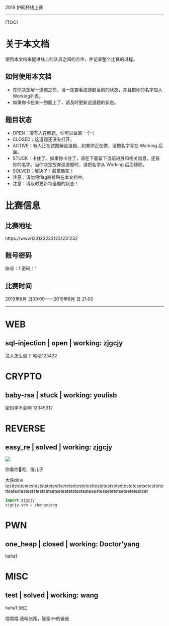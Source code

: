 2019 护网杯线上赛

---

[TOC]

# 关于本文档

使用本文档来促进线上的队员之间的合作，并记录整个比赛的过程。

## 如何使用本文档

- 在你决定解一道题之前，请一定查看这道题当前的状态，并且把你的名字加入Working列表。
- 如果你卡在某一到题上了，请及时更新这道题的状态。

## 题目状态

- OPEN：没有人在解题，你可以做第一个！
- CLOSED：这道题还没有打开。
- ACTIVE：有人正在试图解这道题。如果你正在做，请把名字写在 Working 后面。
- STUCK：卡住了。如果你卡住了，请在下面留下当前进展和相关信息，还有你的名字。当你决定放弃这道题时，请把名字从 Working 后面移除。
- SOLVED：解决了！鼓掌撒花！
- 注意：请勿将flag直接贴在本文档中。
- 注意：请及时更新每道题的状态！

# 比赛信息

## 比赛地址

https://www1231232231231231232

## 账号密码

账号：1
密码：1

## 比赛时间

2019年8月 日09:00——2019年8月 日 21:00


---


# WEB

## sql-injection | open | working: zjgcjy

注入怎么做？
哈哈123422


# CRYPTO

## baby-rsa | stuck | working: youlisb

密码学不会啊
12345312


# REVERSE

## easy_re | solved | working: zjgcjy

![](https://codimd.s3.shivering-isles.com/demo/uploads/upload_cef2f441497412fb993c226f2f127c77.png)

你看你🐎呢，傻儿子


大侠ddw
testtesttestestestststetesttsetetsetestetesttestetestsetsetestetesetsetesttetettsetestesteststestsetsetsetestetstestestesestessetetstsetsetetestset

```python
import zjgcjy
zjgcjy.son = zhangxiang

```


# PWN

## one_heap | closed | working: Doctor'yang

haha1


# MISC

## test | solved | working: wang

haha1
测试

喂喂喂
我叫张翔，陈家🐟的爸爸









